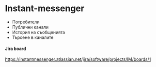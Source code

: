 # Instant-messenger
 * Потребители
 * Публични канали
 * История на съобщенията
 * Търсене в каналите

#### Jira board
https://instantmessenger.atlassian.net/jira/software/projects/IM/boards/1
